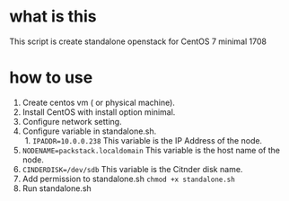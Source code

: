 # what is this
This script is create standalone openstack for CentOS 7 minimal 1708

# how to use
1. Create centos vm ( or physical machine).
1. Install CentOS with install option minimal.
1. Configure network setting.
1. Configure variable in standalone.sh.  
  1. ```IPADDR=10.0.0.238```
This variable is the IP Address of the node.
  1. ```NODENAME=packstack.localdomain```
This variable is the host name of the node.
  1. ```CINDERDISK=/dev/sdb```
This variable is the Citnder disk name.
1. Add permission to standalone.sh
```chmod +x standalone.sh```
1. Run standalone.sh
